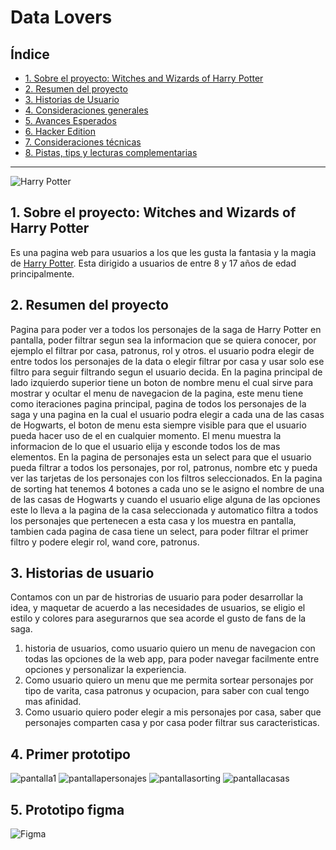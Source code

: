 # Data Lovers

## Índice

* [1. Sobre el proyecto: Witches and Wizards of Harry Potter](#1-sobre-el-proyecto:-witches-and-wizards-of-harry-potter)
* [2. Resumen del proyecto](#2-resumen-del-proyecto)
* [3. Historias de Usuario](#3-historias-de-usuario)
* [4. Consideraciones generales](#4-consideraciones-generales)
* [5. Avances Esperados](#5-avances-esperados)
* [6. Hacker Edition](#6-hacker-edition)
* [7. Consideraciones técnicas](#7-consideraciones-técnicas)
* [8. Pistas, tips y lecturas complementarias](#8-pistas-tips-y-lecturas-complementarias)

***

![Harry Potter](https://statics.viralizalo.com/imgentries/c7a3/a0add7b3ef7b16e216834630ffbe2eb323945.jpg?cb=86207)

## 1. Sobre el proyecto: Witches and Wizards of Harry Potter

Es una pagina web para usuarios a los que les gusta la fantasia y la magia de [Harry Potter](https://es.wikipedia.org/wiki/Harry_Potter). Esta dirigido a usuarios de entre 8 y 17 años de edad principalmente.


## 2. Resumen del proyecto

Pagina para poder ver a todos los personajes de la saga de Harry Potter en pantalla,
poder filtrar segun sea la informacion que se quiera conocer, por ejemplo el filtrar
por casa, patronus, rol y otros. el usuario podra elegir de entre todos los personajes
de la data o elegir filtrar por casa y usar solo ese filtro para seguir filtrando segun
el usuario decida.
En la pagina principal de lado izquierdo superior tiene un boton de nombre menu el
cual sirve para mostrar y ocultar el menu de navegacion de la pagina, este menu tiene
como iteraciones pagina principal, pagina de todos los personajes de la saga y una pagina
en la cual el usuario podra elegir a cada una de las casas de Hogwarts, el boton de menu esta
siempre visible para que el usuario pueda hacer uso de el en cualquier momento.
El menu muestra la informacion de lo que el usuario elija y esconde todos los de mas elementos.
En la pagina de personajes esta un select para que el usuario pueda filtrar a todos los
personajes, por rol, patronus, nombre etc y pueda ver las tarjetas de los personajes
con los filtros seleccionados.
En la pagina de sorting hat tenemos 4 botones a cada uno se le asigno el nombre de una
de las casas de Hogwarts y cuando el usuario elige alguna de las opciones este lo lleva a
la pagina de la casa seleccionada y automatico filtra a todos los personajes que pertenecen a esta casa y los muestra en pantalla, tambien cada pagina de casa tiene un select, para poder filtrar el primer filtro y podere elegir rol, wand core, patronus.


## 3. Historias de usuario

Contamos con un par de histrorias de usuario para poder desarrollar la idea, y maquetar de
acuerdo a las necesidades de usuarios, se eligio el estilo y colores para asegurarnos que sea acorde el gusto de fans de la saga.
1. historia de usuarios, como usuario quiero un menu de navegacion con todas las opciones de la web app, para poder navegar facilmente entre opciones y personalizar la experiencia.
2. Como usuario quiero un menu que me permita sortear personajes por tipo de varita, casa patronus y ocupacion, para saber con cual tengo mas afinidad.
3. Como usuario quiero poder elegir a mis personajes por casa, saber que personajes comparten casa y por casa poder filtrar sus caracteristicas.


## 4. Primer prototipo
![pantalla1](/src/images/pantalla1.jpg)
![pantallapersonajes](/src/images/pantallapersonajes.jpg)
![pantallasorting](/src/images/pantallasorting.jpg)
![pantallacasas](/src/images/pantallacasas.jpg)

## 5. Prototipo figma
![Figma](/src/images/figma.png)
